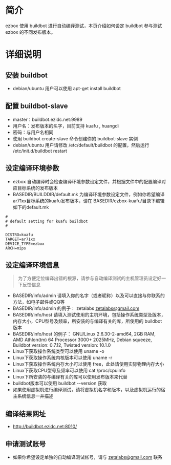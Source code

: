 # 简介 #

ezbox 使用 buildbot 进行自动编译测试，本页介绍如何设定 buildbot 参与测试 ezbox 的不同发布版本。

# 详细说明 #
## 安装 buildbot ##
  * debian/ubuntu 用户可以使用 apt-get install buildbot

## 配置 buildbot-slave ##
  * master：buildbot.ezidc.net:9989
  * 用户名：发布版本的名字，目前支持 kuafu , huangdi
  * 密码：与用户名相同
  * 使用 buildbot create-slave 命令创建你的 buildbot-slave 实例
  * debian/ubuntu 用户请修改 /etc/default/buildbot 的配置，然后运行 /etc/init.d/buildbot restart

## 设定编译环境参数 ##
  * ezbox 自动编译时会检查编译环境参数设定文件，并根据文件中的配置编译对应目标系统的发布版本
  * BASEDIR/BUILDDIR/default.mk 为编译环境参数设定文件，例如你希望编译ar71xx目标系统的kuafu发布版本，请在 BASEDIR/ezbox-kuafu/目录下编辑如下的default.mk
```
#
# default setting for kuafu buildbot
#

DISTRO=kuafu
TARGET=ar71xx
DEVICE_TYPE=ezbox
ARCH=mips
```

## 设定编译环境信息 ##
> 为了方便定位编译出错的根源，请参与自动编译测试的主机管理员设定好一下反馈信息
  * BASEDIR/info/admin 请填入你的名字（或者昵称）以及可以直接与你联系的方法，如电子邮件或QQ等
  * BASEDIR/info/admin 的例子： zetalabs <zetalabs@gmail.com>
  * BASEDIR/info/host 请填入测试使用的主机环境，包括操作系统类型及版本，内存大小，CPU型号及频率，所安装的与编译有关的库，所使用的 buildbot 版本
  * BASEDIR/info/host 的例子： GNU/Linux 2.6.30-2-amd64, 2GB RAM, AMD Athlon(tm) 64 Processor 3000+ 2025MHz, Debian squeeze, Buildbot version: 0.7.12, Twisted version: 10.1.0
  * Linux下获取操作系统类型可以使用 uname -o
  * Linux下获取操作系统内核版本可以使用 uname -r
  * Linux下获取操作系统内存大小可以使用 free，此处请使用实际物理内存大小
  * Linux下获取CPU型号及频率可以使用 cat /proc/cpuinfo
  * Linux下所安装的与编译有关的库可以使用发布版本来代替
  * buildbot版本可以使用 buildbot --version 获取
  * 如果使用虚拟机进行编译测试，请将虚拟机名字和版本，以及虚拟机运行的宿主系统信息一并描述

## 编译结果网址 ##
  * <a href='http://buildbot.ezidc.net:8010/'><a href='http://buildbot.ezidc.net:8010/'>http://buildbot.ezidc.net:8010/</a></a>

## 申请测试账号 ##
  * 如果你希望设定单独的自动编译测试帐号，请与 zetalabs@gmail.com 联系